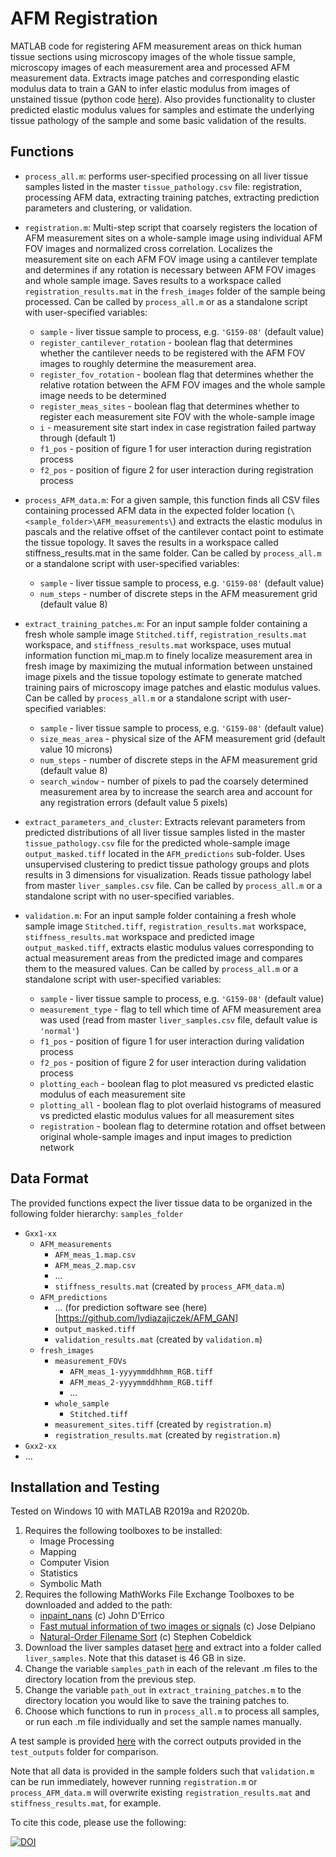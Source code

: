 
# AFM Registration
MATLAB code for registering AFM measurement areas on thick human tissue sections using microscopy images of the whole tissue sample, microscopy images of each measurement area and processed AFM measurement data. Extracts image patches and corresponding elastic modulus data to train a GAN to infer elastic modulus from images of unstained tissue (python code [here](https://github.com/lydiazajiczek/AFM_GAN)). Also provides functionality to cluster predicted elastic modulus values for samples and estimate the underlying tissue pathology of the sample and some basic validation of the results.

## Functions
* `process_all.m`: performs user-specified processing on all liver tissue samples listed in the master `tissue_pathology.csv` file: registration, processing AFM data, extracting training patches, extracting prediction parameters and clustering, or validation.

* `registration.m`: Multi-step script that coarsely registers the location of AFM measurement sites on a whole-sample image using individual AFM FOV images and normalized cross correlation. Localizes the measurement site on each AFM FOV image using a cantilever template and determines if any rotation is necessary between AFM FOV images and whole sample image. Saves results to a workspace called `registration_results.mat` in the `fresh_images` folder of the sample being processed. Can be called by `process_all.m` or as a standalone script with user-specified variables:
  * `sample` - liver tissue sample to process, e.g. `'G159-08'` (default value)
  * `register_cantilever_rotation` - boolean flag that determines whether the cantilever needs to be registered with the AFM FOV images to roughly determine the measurement area.
  * `register_fov_rotation` - boolean flag that determines whether the relative rotation between the AFM FOV images and the whole sample image needs to be determined
  * `register_meas_sites` - boolean flag that determines whether to register each measurement site FOV with the whole-sample image
  * `i` - measurement site start index in case registration failed partway through (default 1)
  * `f1_pos` - position of figure 1 for user interaction during registration process
  * `f2_pos` - position of figure 2 for user interaction during registration process
* `process_AFM_data.m`: For a given sample, this function finds all CSV files containing processed AFM data in the expected folder location (`\<sample_folder>\AFM_measurements\`) and extracts the elastic modulus in pascals and the relative offset of the cantilever contact point to estimate the tissue topology. It saves the results in a workspace called stiffness_results.mat in the same folder. Can be called by `process_all.m` or a standalone script with user-specified variables:
  * `sample` - liver tissue sample to process, e.g. `'G159-08'` (default value)
  * `num_steps` - number of discrete steps in the AFM measurement grid (default value 8) 
* `extract_training_patches.m`: For an input sample folder containing a fresh whole sample image `Stitched.tiff`, `registration_results.mat` workspace, and `stiffness_results.mat` workspace, uses mutual information function mi_map.m to finely localize measurement area in fresh image by maximizing the mutual information between unstained image pixels and the tissue topology estimate to generate matched training pairs of microscopy image patches and elastic modulus values. Can be called by `process_all.m` or a standalone script with user-specified variables:
  * `sample` - liver tissue sample to process, e.g. `'G159-08'` (default value)
  * `size_meas_area` - physical size of the AFM measurement grid (default value 10 microns) 
  * `num_steps` - number of discrete steps in the AFM measurement grid (default value 8)
  * `search_window` - number of pixels to pad the coarsely determined measurement area by to increase the search area and account for any registration errors (default value 5 pixels) 
* `extract_parameters_and_cluster`: Extracts relevant parameters from predicted distributions of all liver tissue samples listed in the master `tissue_pathology.csv` file for the predicted whole-sample image `output_masked.tiff` located in the `AFM_predictions` sub-folder. Uses unsupervised clustering to predict tissue pathology groups and plots results in 3 dimensions for visualization. Reads tissue pathology label from master `liver_samples.csv` file. Can be called by `process_all.m` or a standalone script with no user-specified variables.
* `validation.m`: For an input sample folder containing a fresh whole sample image `Stitched.tiff`, `registration_results.mat` workspace, `stiffness_results.mat` workspace and predicted image `output_masked.tiff`, extracts elastic modulus values corresponding to actual measurement areas from the predicted image and compares them to the measured values. Can be called by `process_all.m` or a standalone script with user-specified variables:
  * `sample` - liver tissue sample to process, e.g. `'G159-08'` (default value)
  * `measurement_type` - flag to tell which time of AFM measurement area was used (read from master `liver_samples.csv` file, default value is `'normal'`) 
  * `f1_pos` - position of figure 1 for user interaction during validation process
  * `f2_pos` - position of figure 2 for user interaction during validation process
  * `plotting_each` - boolean flag to plot measured vs predicted elastic modulus of each measurement site
  * `plotting_all` - boolean flag to plot overlaid histograms of measured vs predicted elastic modulus values for all measurement sites 
  * `registration` - boolean flag to determine rotation and offset between original whole-sample images and input images to prediction network 

## Data Format
The provided functions expect the liver tissue data to be organized in the following folder hierarchy:
`samples_folder`
  * `Gxx1-xx`
    * `AFM_measurements`
      * `AFM_meas_1.map.csv`
	  * `AFM_meas_2.map.csv`
	  * ...
	  * `stiffness_results.mat` (created by `process_AFM_data.m`)
	* `AFM_predictions`
	  * ... (for prediction software see (here)[https://github.com/lydiazajiczek/AFM_GAN] 
	  * `output_masked.tiff`
	  * `validation_results.mat` (created by `validation.m`)
	* `fresh_images`
	  * `measurement_FOVs`
	    * `AFM_meas_1-yyyymmddhhmm_RGB.tiff`
		* `AFM_meas_2-yyyymmddhhmm_RGB.tiff`
		* ...
	  * `whole_sample`
		* `Stitched.tiff`
	  * `measurement_sites.tiff` (created by `registration.m`)
	  * `registration_results.mat` (created by `registration.m`)
  * `Gxx2-xx`
  * ...

## Installation and Testing
Tested on Windows 10 with MATLAB R2019a and R2020b.

1. Requires the following toolboxes to be installed:
    * Image Processing
    * Mapping
    * Computer Vision
    * Statistics
    * Symbolic Math
2. Requires the following MathWorks File Exchange Toolboxes to be downloaded and added to the path:
    * [inpaint_nans](https://www.mathworks.com/matlabcentral/fileexchange/4551-inpaint_nans) (c) John D'Errico
    * [Fast mutual information of two images or signals](https://www.mathworks.com/matlabcentral/fileexchange/13289-fast-mutual-information-of-two-images-or-signals) (c) Jose Delpiano
    * [Natural-Order Filename Sort](https://www.mathworks.com/matlabcentral/fileexchange/47434-natural-order-filename-sort) (c) Stephen Cobeldick
3. Download the liver samples dataset [here](https://weiss-develop.cs.ucl.ac.uk/afm-liver-tissue-data/liver_samples.zip) and extract into a folder called `liver_samples`. Note that this dataset is 46 GB in size.
4. Change the variable `samples_path` in each of the relevant .m files to the directory location from the previous step.
5. Change the variable `path_out` in `extract_training_patches.m` to the directory location you would like to save the training patches to.
6. Choose which functions to run in `process_all.m` to process all samples, or run each .m file individually and set the sample names manually. 

A test sample is provided [here](https://weiss-develop.cs.ucl.ac.uk/afm-liver-tissue-data/test_sample.zip) with the correct outputs provided in the `test_outputs` folder for comparison.

Note that all data is provided in the sample folders such that `validation.m` can be run immediately, however running `registration.m` or `process_AFM_data.m` will overwrite existing `registration_results.mat` and `stiffness_results.mat`, for example. 

To cite this code, please use the following: 

[![DOI](https://zenodo.org/badge/346145853.svg)](https://zenodo.org/badge/latestdoi/346145853)
